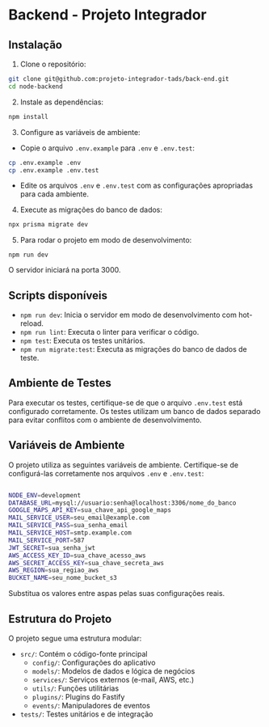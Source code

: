 # Backend - Projeto Integrador

## Instalação

1. Clone o repositório:

```bash
git clone git@github.com:projeto-integrador-tads/back-end.git
cd node-backend
```

2. Instale as dependências:

```bash
npm install
```

3. Configure as variáveis de ambiente:

- Copie o arquivo `.env.example` para `.env` e `.env.test`:

```bash
cp .env.example .env
cp .env.example .env.test
```

- Edite os arquivos `.env` e `.env.test` com as configurações apropriadas para cada ambiente.

4. Execute as migrações do banco de dados:

```bash
npx prisma migrate dev
```

5. Para rodar o projeto em modo de desenvolvimento:

```
npm run dev
```

O servidor iniciará na porta 3000.

## Scripts disponíveis

- `npm run dev`: Inicia o servidor em modo de desenvolvimento com hot-reload.
- `npm run lint`: Executa o linter para verificar o código.
- `npm test`: Executa os testes unitários.
- `npm run migrate:test`: Executa as migrações do banco de dados de teste.

## Ambiente de Testes

Para executar os testes, certifique-se de que o arquivo `.env.test` está configurado corretamente. Os testes utilizam um banco de dados separado para evitar conflitos com o ambiente de desenvolvimento.

## Variáveis de Ambiente

O projeto utiliza as seguintes variáveis de ambiente. Certifique-se de configurá-las corretamente nos arquivos `.env` e `.env.test`:

```bash

NODE_ENV=development
DATABASE_URL=mysql://usuario:senha@localhost:3306/nome_do_banco
GOOGLE_MAPS_API_KEY=sua_chave_api_google_maps
MAIL_SERVICE_USER=seu_email@example.com
MAIL_SERVICE_PASS=sua_senha_email
MAIL_SERVICE_HOST=smtp.example.com
MAIL_SERVICE_PORT=587
JWT_SECRET=sua_senha_jwt
AWS_ACCESS_KEY_ID=sua_chave_acesso_aws
AWS_SECRET_ACCESS_KEY=sua_chave_secreta_aws
AWS_REGION=sua_regiao_aws
BUCKET_NAME=seu_nome_bucket_s3
```

Substitua os valores entre aspas pelas suas configurações reais.

## Estrutura do Projeto

O projeto segue uma estrutura modular:

- `src/`: Contém o código-fonte principal
  - `config/`: Configurações do aplicativo
  - `models/`: Modelos de dados e lógica de negócios
  - `services/`: Serviços externos (e-mail, AWS, etc.)
  - `utils/`: Funções utilitárias
  - `plugins/`: Plugins do Fastify
  - `events/`: Manipuladores de eventos
- `tests/`: Testes unitários e de integração
